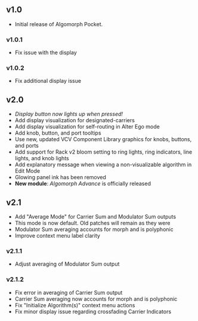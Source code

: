 ## v1.0
* Initial release of Algomorph Pocket. 
  
### v1.0.1
* Fix issue with the display  

### v1.0.2
* Fix additional display issue

## v2.0
* *Display button now lights up when pressed!* 
* Add display visualization for designated-carriers  
* Add display visualization for self-routing in Alter Ego mode  
* Add knob, button, and port tooltips  
* Use new, updated VCV Component Library graphics for knobs, buttons, and ports  
* Add support for Rack v2 bloom setting to ring lights, ring indicators, line lights, and knob lights  
* Add explanatory message when viewing a non-visualizable algorithm in Edit Mode
* Glowing panel ink has been removed
* **New module**: *Algomorph Advance*  is officially released

## v2.1
* Add "Average Mode" for Carrier Sum and Modulator Sum outputs
 * This mode is now default. Old patches will remain as they were
 * Modulator Sum averaging accounts for morph and is polyphonic
* Improve context menu label clarity

### v2.1.1
* Adjust averaging of Modulator Sum output

### v2.1.2
* Fix error in averaging of Carrier Sum output
 * Carrier Sum averaging now accounts for morph and is polyphonic
* Fix "Initialize Algorithm(s)" context menu actions
* Fix minor display issue regarding crossfading Carrier Indicators
